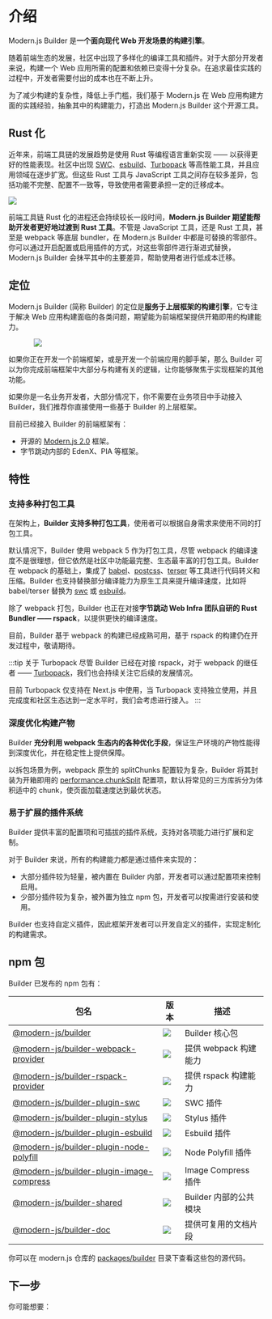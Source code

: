 # 介绍

Modern.js Builder 是**一个面向现代 Web 开发场景的构建引擎**。

随着前端生态的发展，社区中出现了多样化的编译工具和插件。对于大部分开发者来说，构建一个 Web 应用所需的配置和依赖已变得十分复杂。在追求最佳实践的过程中，开发者需要付出的成本也在不断上升。

为了减少构建的复杂性，降低上手门槛，我们基于 Modern.js 在 Web 应用构建方面的实践经验，抽象其中的构建能力，打造出 Modern.js Builder 这个开源工具。

## Rust 化

近年来，前端工具链的发展趋势是使用 Rust 等编程语言重新实现 —— 以获得更好的性能表现。社区中出现 [SWC](https://swc.rs/)、[esbuild](https://github.com/evanw/esbuild)、[Turbopack](https://turbo.build/pack) 等高性能工具，并且应用领域在逐步扩宽。但这些 Rust 工具与 JavaScript 工具之间存在较多差异，包括功能不完整、配置不一致等，导致使用者需要承担一定的迁移成本。

<img src="https://lf3-static.bytednsdoc.com/obj/eden-cn/zq-uylkvT/ljhwZthlaukjlkulzlp/rust-tools-11175.png" />

前端工具链 Rust 化的进程还会持续较长一段时间，**Modern.js Builder 期望能帮助开发者更好地过渡到 Rust 工具**。不管是 JavaScript 工具，还是 Rust 工具，甚至是 webpack 等底层 bundler，在 Modern.js Builder 中都是可替换的零部件。你可以通过开启配置或启用插件的方式，对这些零部件进行渐进式替换，Modern.js Builder 会抹平其中的主要差异，帮助使用者进行低成本迁移。

## 定位

Modern.js Builder (简称 Builder) 的定位是**服务于上层框架的构建引擎**，它专注于解决 Web 应用构建面临的各类问题，期望能为前端框架提供开箱即用的构建能力。

<img src="https://lf3-static.bytednsdoc.com/obj/eden-cn/zq-uylkvT/ljhwZthlaukjlkulzlp/builder-layers-1117.png" style="max-width: 80%; margin-left: 10%" />

如果你正在开发一个前端框架，或是开发一个前端应用的脚手架，那么 Builder 可以为你完成前端框架中大部分与构建有关的逻辑，让你能够聚焦于实现框架的其他功能。

如果你是一名业务开发者，大部分情况下，你不需要在业务项目中手动接入 Builder，我们推荐你直接使用一些基于 Builder 的上层框架。

目前已经接入 Builder 的前端框架有：

- 开源的 [Modern.js 2.0](https://github.com/modern-js-dev/modern.js) 框架。
- 字节跳动内部的 EdenX、PIA 等框架。

## 特性

### 支持多种打包工具

在架构上，**Builder 支持多种打包工具**，使用者可以根据自身需求来使用不同的打包工具。

默认情况下，Builder 使用 webpack 5 作为打包工具，尽管 webpack 的编译速度不是很理想，但它依然是社区中功能最完整、生态最丰富的打包工具。Builder 在 webpack 的基础上，集成了 [babel](https://github.com/babel/babel)、[postcss](https://github.com/postcss/postcss)、[terser](https://github.com/terser/terser) 等工具进行代码转义和压缩。Builder 也支持替换部分编译能力为原生工具来提升编译速度，比如将 babel/terser 替换为 [swc](https://github.com/swc-project/swc) 或 [esbuild](https://github.com/evanw/esbuild)。

除了 webpack 打包，Builder 也正在对接**字节跳动 Web Infra 团队自研的 Rust Bundler —— rspack**，以提供更快的编译速度。

目前，Builder 基于 webpack 的构建已经成熟可用，基于 rspack 的构建仍在开发过程中，敬请期待。

:::tip 关于 Turbopack
尽管 Builder 已经在对接 rspack，对于 webpack 的继任者 —— [Turbopack](https://turbo.build/pack)，我们也会持续关注它后续的发展情况。

目前 Turbopack 仅支持在 Next.js 中使用，当 Turbopack 支持独立使用，并且完成度和社区生态达到一定水平时，我们会考虑进行接入。
:::

### 深度优化构建产物

Builder **充分利用 webpack 生态内的各种优化手段**，保证生产环境的产物性能得到深度优化，并在稳定性上提供保障。

以拆包场景为例，webpack 原生的 splitChunks 配置较为复杂，Builder 将其封装为开箱即用的 [performance.chunkSplit](/zh/api/config-performance.html#performance-chunksplit) 配置项，默认将常见的三方库拆分为体积适中的 chunk，使页面加载速度达到最优状态。

### 易于扩展的插件系统

Builder 提供丰富的配置项和可插拔的插件系统，支持对各项能力进行扩展和定制。

对于 Builder 来说，所有的构建能力都是通过插件来实现的：

- 大部分插件较为轻量，被内置在 Builder 内部，开发者可以通过配置项来控制启用。
- 少部分插件较为复杂，被外置为独立 npm 包，开发者可以按需进行安装和使用。

Builder 也支持自定义插件，因此框架开发者可以开发自定义的插件，实现定制化的构建需求。

## npm 包

Builder 已发布的 npm 包有：

| 包名                                                                                                               | 版本                                                                                              | 描述                   |
| ------------------------------------------------------------------------------------------------------------------ | ------------------------------------------------------------------------------------------------- | ---------------------- |
| [@modern-js/builder](https://www.npmjs.com/package/@modern-js/builder)                                             | ![](https://img.shields.io/npm/v/@modern-js/builder/beta?style=flat-square)                       | Builder 核心包         |
| [@modern-js/builder-webpack-provider](https://www.npmjs.com/package/@modern-js/builder-webpack-provider)           | ![](https://img.shields.io/npm/v/@modern-js/builder-webpack-provider/beta?style=flat-square)      | 提供 webpack 构建能力  |
| [@modern-js/builder-rspack-provider](https://www.npmjs.com/package/@modern-js/builder-rspack-provider)             | ![](https://img.shields.io/npm/v/@modern-js/builder-rspack-provider/beta?style=flat-square)       | 提供 rspack 构建能力   |
| [@modern-js/builder-plugin-swc](https://www.npmjs.com/package/@modern-js/builder-plugin-swc)                       | ![](https://img.shields.io/npm/v/@modern-js/builder-plugin-swc/beta?style=flat-square)            | SWC 插件               |
| [@modern-js/builder-plugin-stylus](https://www.npmjs.com/package/@modern-js/builder-plugin-stylus)                       | ![](https://img.shields.io/npm/v/@modern-js/builder-plugin-stylus/beta?style=flat-square)            | Stylus 插件               |
| [@modern-js/builder-plugin-esbuild](https://www.npmjs.com/package/@modern-js/builder-plugin-esbuild)               | ![](https://img.shields.io/npm/v/@modern-js/builder-plugin-esbuild/beta?style=flat-square)        | Esbuild 插件           |
| [@modern-js/builder-plugin-node-polyfill](https://www.npmjs.com/package/@modern-js/builder-plugin-node-polyfill)   | ![](https://img.shields.io/npm/v/@modern-js/builder-plugin-node-polyfill/beta?style=flat-square)  | Node Polyfill 插件     |
| [@modern-js/builder-plugin-image-compress](https://www.npmjs.com/package/@modern-js/builder-plugin-image-compress) | ![](https://img.shields.io/npm/v/@modern-js/builder-plugin-image-compress/beta?style=flat-square) | Image Compress 插件           |
| [@modern-js/builder-shared](https://www.npmjs.com/package/@modern-js/builder-shared)                               | ![](https://img.shields.io/npm/v/@modern-js/builder-shared/beta?style=flat-square)                | Builder 内部的公共模块 |
| [@modern-js/builder-doc](https://www.npmjs.com/package/@modern-js/builder-doc)                                     | ![](https://img.shields.io/npm/v/@modern-js/builder-doc/beta?style=flat-square)                   | 提供可复用的文档片段   |

你可以在 modern.js 仓库的 [packages/builder](https://github.com/modern-js-dev/modern.js/tree/main/packages/builder/) 目录下查看这些包的源代码。

## 下一步

你可能想要：

<NextSteps>
  <Step href="/guide/quick-start.html" title="快速上手" description="了解如何使用 Builder"/>
  <Step href="/guide/features.html" title="功能导航" description="了解 Builder 提供的所有功能"/>
  <Step href="/api" title="查阅 API" description="查看详细的 API 文档"/>
</NextSteps>
